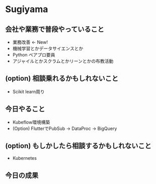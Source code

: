 # Sugiyama

## 会社や業務で普段やっていること

- 業務改善 <- New!
- 機械学習とかデータサイエンスとか
- Python ペアプロ要員
- アジャイルとかスクラムとかリーンとかの布教活動

## (option) 相談乗れるかもしれないこと

- Scikit learn周り

## 今日やること

- Kubeflow環境構築
- (Option) FlutterでPubSub -> DataProc -> BigQuery

## (option) もしかしたら相談するかもしれないこと

- Kubernetes

## 今日の成果

